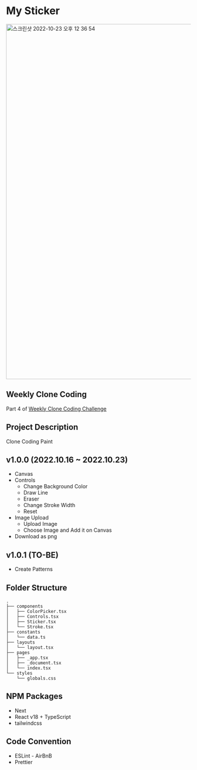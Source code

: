 # My Sticker

<img width="966" alt="스크린샷 2022-10-23 오후 12 36 54" src="https://user-images.githubusercontent.com/52883505/197372256-7891065c-615e-4002-9841-809fadce7bb8.png">

## Weekly Clone Coding

Part 4 of [Weekly Clone Coding Challenge](https://github.com/namiein/weekly-clone-coding)

## Project Description

Clone Coding Paint

## v1.0.0 (2022.10.16 ~ 2022.10.23)

-   Canvas
-   Controls
    -   Change Background Color
    -   Draw Line
    -   Eraser
    -   Change Stroke Width
    -   Reset
-   Image Upload
    -   Upload Image
    -   Choose Image and Add it on Canvas
-   Download as png

## v1.0.1 (TO-BE)

-   Create Patterns

## Folder Structure
```
.
├── components
│   ├── ColorPicker.tsx
│   ├── Controls.tsx
│   ├── Sticker.tsx
│   └── Stroke.tsx
├── constants
│   └── data.ts
├── layouts
│   └── layout.tsx
├── pages
│   ├── _app.tsx
│   ├── _document.tsx
│   └── index.tsx
└── styles
    └── globals.css
```

## NPM Packages

-   Next
-   React v18 + TypeScript
-   tailwindcss

## Code Convention

-   ESLint - AirBnB
-   Prettier
